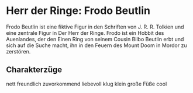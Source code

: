 # Herr der Ringe: Frodo Beutlin
Frodo Beutlin ist eine fiktive Figur in den Schriften von J. R. R. Tolkien und eine zentrale Figur in Der Herr der Ringe. Frodo ist ein Hobbit des Auenlandes, der den Einen Ring von seinem Cousin Bilbo Beutlin erbt und sich auf die Suche macht, ihn in den Feuern des Mount Doom in Mordor zu zerstören.
## Charakterzüge
nett
freundlich 
zuvorkommend
liebevoll
klug
klein
große Füße
cool